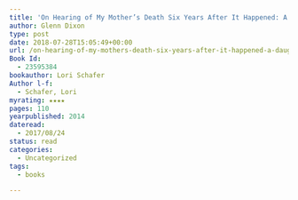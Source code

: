 ```yaml
---
title: 'On Hearing of My Mother’s Death Six Years After It Happened: A Daughter’s Memoir of Mental Illness'
author: Glenn Dixon
type: post
date: 2018-07-28T15:05:49+00:00
url: /on-hearing-of-my-mothers-death-six-years-after-it-happened-a-daughters-memoir-of-mental-illness/
Book Id:
  - 23595384
bookauthor: Lori Schafer
Author l-f:
  - Schafer, Lori
myrating: ★★★★
pages: 110
yearpublished: 2014
dateread:
  - 2017/08/24
status: read
categories:
  - Uncategorized
tags:
  - books

---
```

